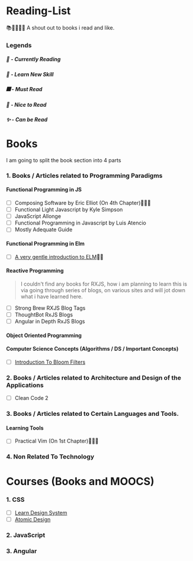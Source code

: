 # Reading-List
📚📖💡👨‍💻  A shout out to books i read and like.

### Legends
##### 📝 - Currently Reading  
##### 🧠 - Learn New Skill  
##### 🎆 - Must Read  
##### 🎇 - Nice to Read  
##### ✨ - Can be Read  
# Books 

I am going to split the book section into 4 parts
### 1. Books / Articles related to Programming Paradigms 
#### Functional Programming in JS
  - [ ] Composing Software by Eric Elliot (On 4th Chapter)📝🎆🧠
  - [ ] Functional Light Javascript by Kyle Simpson
  - [ ] JavaScript Allonge
  - [ ] Functional Programming in Javascript by Luis Atencio
  - [ ] Mostly Adequate Guide

#### Functional Programming in Elm
  - [ ] [A very gentle introduction to ELM](https://madewithlove.be/using-elm-with-react-a-nice-app-on-elm-street/#what-is-elm)🧠🎆 
    
  #### Reactive Programming
  > I couldn't find any books for RXJS, how i am planning to learn this is via going through series of blogs, on various sites and will jot down what i have learned here.
  - [ ] Strong Brew RXJS Blog Tags
  - [ ] ThoughtBot RxJS Blogs
  - [ ] Angular in Depth RxJS Blogs
     
  #### Object Oriented Programming
  
  #### Computer Science Concepts (Algorithms / DS / Important Concepts)
  - [ ] [Introduction To Bloom Filters](https://blog.medium.com/what-are-bloom-filters-1ec2a50c68ff)

     

### 2. Books / Articles related to Architecture and Design of the Applications 
  - [ ] Clean Code 2
### 3. Books / Articles related to Certain Languages and Tools.
  #### Learning Tools
  - [ ] Practical Vim (On 1st Chapter)📝🧠🎆
### 4. Non Related To Technology

# Courses (Books and MOOCS)

### 1. CSS
 - [ ] [Learn Design System](https://designcode.io/design-system-in-figma)
 - [ ] [Atomic Design](http://atomicdesign.bradfrost.com/table-of-contents/)
### 2. JavaScript
### 3. Angular
